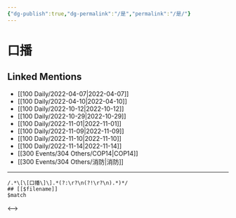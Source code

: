 ```yaml
---
{"dg-publish":true,"dg-permalink":"/是","permalink":"/是/"}
---
```



# 口播

## Linked Mentions
- [[100 Daily/2022-04-07\|2022-04-07]]
- [[100 Daily/2022-04-10\|2022-04-10]]
- [[100 Daily/2022-10-12\|2022-10-12]]
- [[100 Daily/2022-10-29\|2022-10-29]]
- [[100 Daily/2022-11-01\|2022-11-01]]
- [[100 Daily/2022-11-09\|2022-11-09]]
- [[100 Daily/2022-11-10\|2022-11-10]]
- [[100 Daily/2022-11-14\|2022-11-14]]
- [[300 Events/304 Others/COP14\|COP14]]
- [[300 Events/304 Others/消防\|消防]]

---
```expander
/.*\[\[口播\]\].*(?:\r?\n(?!\r?\n).*)*/
## [[$filename]]
$match
```

<-->
